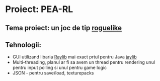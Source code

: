 # Proiect: PEA-RL

## Tema proiect: un joc de tip [roguelike](https://en.wikipedia.org/wiki/Roguelike) 

## Tehnologii: 
- GUI utilizand libaria [Raylib](https://www.raylib.com/) mai exact prtul pentru Java [jaylib](https://github.com/electronstudio/jaylib)
- Multi-threading, planul ar fi sa avem un thread pentru rendering unul pentru input polling si unul pentru game logic
- JSON - pentru save/load, texturepacks
